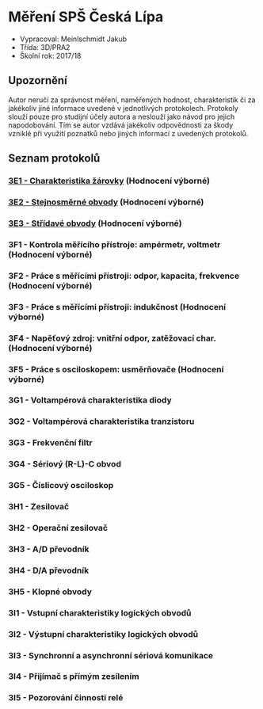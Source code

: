 # Měření SPŠ Česká Lípa
 - Vypracoval: Meinlschmidt Jakub
 - Třída: 3D/PRA2
 - Školní rok: 2017/18
 
## Upozornění
Autor neručí za správnost měření, naměřených hodnost, charakteristik či za jakékoliv jiné informace uvedené v jednotlivých protokolech. Protokoly slouží pouze pro studijní účely autora a neslouží jako návod pro jejich napodobování. Tím se autor vzdává jakékoliv odpovědnosti za škody vzniklé při využití poznatků nebo jiných informací z uvedených protokolů.

## Seznam protokolů
### [3E1 - Charakteristika žárovky](https://github.com/jmeinlschmidt/mereni-sps-cl/blob/master/3E/3E1/3E1.md) (Hodnocení výborné)
### [3E2 - Stejnosměrné obvody](https://github.com/jmeinlschmidt/mereni-sps-cl/blob/master/3E/3E2/3E2.md) (Hodnocení výborné)
### [3E3 - Střídavé obvody](https://github.com/jmeinlschmidt/mereni-sps-cl/blob/master/3E/3E3/3E3.md) (Hodnocení výborné)
### 3F1 - Kontrola měřícího přístroje: ampérmetr, voltmetr (Hodnocení výborné)
### 3F2 - Práce s měřícími přístroji: odpor, kapacita, frekvence (Hodnocení výborné)
### 3F3 - Práce s měřícími přístroji: indukčnost (Hodnocení výborné)
### 3F4 - Napěťový zdroj: vnitřní odpor, zatěžovací char. (Hodnocení výborné)
### 3F5 - Práce s osciloskopem: usměrňovače (Hodnocení výborné)
### 3G1 - Voltampérová charakteristika diody
### 3G2 - Voltampérová charakteristika tranzistoru
### 3G3 - Frekvenční filtr
### 3G4 - Sériový (R-L)-C obvod
### 3G5 - Číslicový osciloskop
### 3H1 - Zesilovač
### 3H2 - Operační zesilovač
### 3H3 - A/D převodník
### 3H4 - D/A převodník
### 3H5 - Klopné obvody
### 3I1 - Vstupní charakteristiky logických obvodů
### 3I2 - Výstupní charakteristiky logických obvodů
### 3I3 - Synchronní a asynchronní sériová komunikace
### 3I4 - Přijímač s přímým zesílením
### 3I5 - Pozorování činnosti relé
